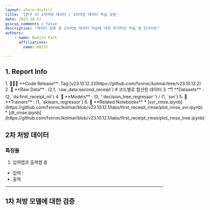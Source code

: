 ```yaml
---
layout: share-distill
title: '[연구 4] 2차처방 데이터 / 1차처방 데이터 학습 보완'
date: 2023-10-17
giscus_comments : false
description: "데이터 검증 및 1차처방 데이터 학습에 대한 추가적인 학습 및 인사이트"
authors: 
    - name: Bumjin Park
      affiliations:
        name: KAIST

---
```


## 1. Report Info   

<div class="spanbox" markdown="1" style="width:40rem;background-color:#FFFDFD;">
1. 👨🏻‍💻 **Code Release**:  Tag [v23.10.12.2](https://github.com/fxnnxc/kolmar/tree/v23.10.12.2)
2. 📂 **Raw Data** :  (2.1, `raw_data:second_receipt`)  # 코드별로 합산한 데이터
3. 🗂️ **Datasets** :  (2, `ds:first_receipt_ml`)
4. 👾 **Models** :  (0, '`decision_tree_regressor`') / (1, `svr`)
5. 🦄 **Trainers** : (1, `sklearn_regressor`)
6. 📌 **Related Notebooks** 
  * [svr_rmse.ipynb](https://github.com/fxnnxc/kolmar/blob/v23.10.12.1/labs/first_receipt_rmse/plot_rmse_svr.ipynb)
  * [dt_rmse.ipynb](https://github.com/fxnnxc/kolmar/blob/v23.10.12.1/labs/first_receipt_rmse/plot_rmse_tree.ipynb)
</div>



## 2차 처방 데이터 




### 특징들 

1. 입력랩과 출력랩 중
* 입력 : 
* 출력 



---


## 1차 처방 모델에 대한 검증 